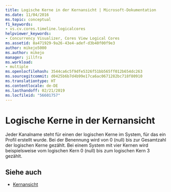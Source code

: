 ```yaml
---
title: Logische Kerne in der Kernansicht | Microsoft-Dokumentation
ms.date: 11/04/2016
ms.topic: conceptual
f1_keywords:
- vs.cv.cores.timeline.logicalcores
helpviewer_keywords:
- Concurrency Visualizer, Cores View Logical Cores
ms.assetid: 8a471929-9a26-43e4-adef-d3b40f00f9e3
author: mikejo5000
ms.author: mikejo
manager: jillfra
ms.workload:
- multiple
ms.openlocfilehash: 3544ca6c5f9dfe5326f51bb565ff012b654dc263
ms.sourcegitcommit: d0425b6b7d4b99e17ca6ac0671282bc718f80910
ms.translationtype: HT
ms.contentlocale: de-DE
ms.lasthandoff: 02/21/2019
ms.locfileid: "56601757"
---
```

# <a name="cores-view-logical-cores"></a>Logische Kerne in der Kernansicht
Jeder Kanalname steht für einen der logischen Kerne im System, für das ein Profil erstellt wurde. Bei der Benennung wird von 0 (null) bis zur Gesamtzahl der logischen Kerne gezählt. Bei einem System mit vier Kernen wird beispielsweise vom logischen Kern 0 (null) bis zum logischen Kern 3 gezählt.

## <a name="see-also"></a>Siehe auch
- [Kernansicht](../profiling/cores-view.md)